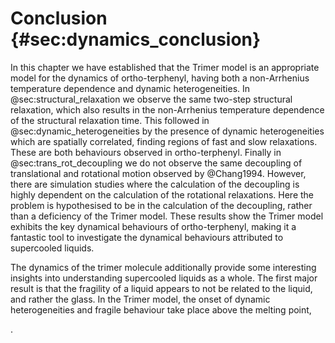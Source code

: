 # Conclusion {#sec:dynamics_conclusion}

In this chapter we have established that the Trimer model
is an appropriate model for the dynamics of ortho-terphenyl,
having both a non-Arrhenius temperature dependence and
dynamic heterogeneities.
In @sec:structural_relaxation we observe
the same two-step structural relaxation,
which also results in the non-Arrhenius temperature dependence
of the structural relaxation time.
This followed in @sec:dynamic_heterogeneities
by the presence of dynamic heterogeneities
which are spatially correlated,
finding regions of fast and slow relaxations.
These are both behaviours observed in ortho-terphenyl.
Finally in @sec:trans_rot_decoupling we do not observe
the same decoupling of translational and rotational motion
observed by @Chang1994.
However, there are simulation studies where the calculation
of the decoupling is highly dependent
on the calculation of the rotational relaxations.
Here the problem is hypothesised to be in
the calculation of the decoupling,
rather than a deficiency of the Trimer model.
These results show the Trimer model
exhibits the key dynamical behaviours of ortho-terphenyl,
making it a fantastic tool
to investigate the dynamical behaviours
attributed to supercooled liquids.

The dynamics of the trimer molecule additionally
provide some interesting insights into understanding
supercooled liquids as a whole.
The first major result is that the fragility of a liquid
appears to not be related to the liquid, and rather the glass.
In the Trimer model,
the onset of dynamic heterogeneities and fragile behaviour
take place above the melting point,

.
